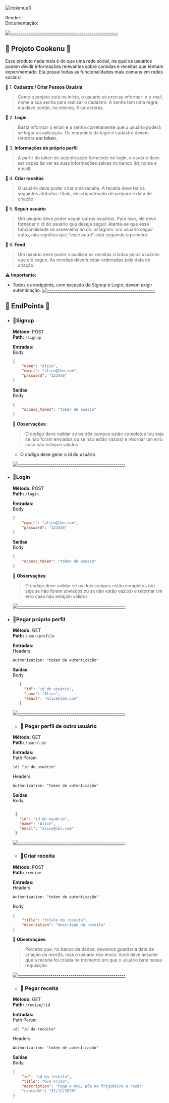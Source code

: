 ![cokenuu3](https://user-images.githubusercontent.com/102332717/220787670-df6c58d1-c8a5-4b35-a5d6-536805a06ef4.png)

Render:
<br/>
Documentação:

  [![-----------------------------------------------------](https://raw.githubusercontent.com/andreasbm/readme/master/assets/lines/colored.png)](#table-of-contents)

## 🧩 Projeto Cookenu 🥄

Esse produto nada mais é do que uma rede social, na qual os usuários podem dividir informações relevantes sobre comidas e receitas que tenham experimentado. Ela possui todas as funcionalidades mais comuns em redes sociais:

🥄 1. **Cadastro / Criar Pessoa Usuária**
    
   > Como o projeto está no início, o usuário só precisa informar: o e-mail, nome a sua senha para realizar o cadastro. A senha tem uma regra: ela deve conter, no mínimo, 6 caracteres. 
    
🥄 2. **Login**
    
   > Basta informar o email e a senha corretamente que o usuário poderá se logar na aplicação. Os endpoints de login e cadastro devem retornar **um** **token.**
    
🥄 3. **Informações do próprio perfil**
    
   > A partir do token de autenticação fornecido no login, o usuário deve ser capaz de ver as suas informações salvas no banco (id, nome e email)
    
🥄 4. **Criar receitas**
    
   > O usuário deve poder criar uma receita. A receita deve ter os seguintes atributos: título, descrição/modo de preparo e data de criação
    
🥄 5. **Seguir usuário**
    
   > Um usuário deve poder seguir outros usuários. Para isso, ele deve fornecer o id do usuário que deseja seguir. Atente-se que essa funcionalidade se assemelha ao do instagram: um usuário seguir outro, não significa que "esse outro" está seguindo o primeiro.
    
🥄 6. **Feed**
    
   > Um usuário deve poder visualizar as receitas criadas pelos usuários que ele segue. As receitas devem estar ordenadas pela data de criação.
   
  
⚠️ **Importante:** 
   - Todos os endpoints, com exceção do Signup e Login, devem exigir autenticação.
   [![-----------------------------------------------------](https://raw.githubusercontent.com/andreasbm/readme/master/assets/lines/colored.png)](#table-of-contents)
   
  ## 🎯 EndPoints 🥄
  
  - ### **🎯Signup**
    
    **Método:** POST
	  <br>
    **Path:** `/signup`
    
    **Entradas:**
    <br>
     Body
    ```json
    {
    	"name": "Alice",
    	"email": "alice@lbn.com",
    	"password": "123456"
    }
    ```
    
    **Saídas**
    <br>
    Body
    
    ```json
    {
    	"access_token": "token de acesso"
    }
    ```
    
    🔎 **Observações**:
    
    > O código deve validar se os três campos estão completos (ou seja se não foram enviados ou se não estão vazios) e retornar um erro caso não estejam válidos
    - O código deve gerar o id do usuário
  
    [![-----------------------------------------------------](https://raw.githubusercontent.com/andreasbm/readme/master/assets/lines/colored.png)](#table-of-contents)
  - ### **🎯Login**
    
    **Método:** POST
    <br>
    **Path:** `/login`
    
    **Entradas:**
    <br>
     Body
    
    ```json
    {
    	"email": "alice@lbn.com",
    	"password": "123456"
    }
    ```
    
    **Saídas**
    <br>
    Body
    
    ```json
    {
    	"access_token": "token de acesso"
    }
    ```
    
    **🔎 Observações**:
    
    > O código deve validar se os dois campos estão completos (ou seja se não foram enviados ou se não estão vazios) e retornar um erro caso não estejam válidos

    [![-----------------------------------------------------](https://raw.githubusercontent.com/andreasbm/readme/master/assets/lines/colored.png)](#table-of-contents)

- ### **🎯Pegar próprio perfil**
    
    **Método:** GET
    <br>
    **Path:** `/user/profile`
    
    **Entradas:**
    <br>
    Headers
    
    ```
    Authorization: "token de autenticação"
    ```
    
    **Saídas**
    <br>
    Body
   
   ```json
      {
	    "id": "id do usuário",
	    "name": "Alice",
	    "email": "alice@lbn.com"
      }
    ```
   [![-----------------------------------------------------](https://raw.githubusercontent.com/andreasbm/readme/master/assets/lines/colored.png)](#table-of-contents)
    - ### **🎯 Pegar perfil de outro usuário**
    
    **Método:** GET
    <br>
    **Path:** `/user/:id`
    
    **Entradas:**
    <br>
    Path Param
    
    ```
    id: "id do usuário"
    ```
    
    Headers
    
    ```
    Authorization: "token de autenticação"
    ```
    
    **Saídas**
    <br>
    Body

     ```json

      {
	    "id": "id do usuário",
	    "name": "Alice",
	    "email": "alice@lbn.com"
      }
    ```
  

   [![-----------------------------------------------------](https://raw.githubusercontent.com/andreasbm/readme/master/assets/lines/colored.png)](#table-of-contents)


   - ### **🎯Criar receita**
    
    **Método:** POST
      <br>
    **Path:** `/recipe`
    
    **Entradas:**
    <br>
    Headers
    
    ```
    Authorization: "token de autenticação"
    ```
    
    Body
    
    ```json
    {
    	"title": "título da receita",
    	"description": "descrição da receita"
    }
    ```
    
    **🔎 Observações**:
    
    > Perceba que, no banco de dados, devemos guardar a data de criação da receita, mas o usuário não envia. Você deve assumir que a receita foi criada no momento em que o usuário bate nessa requisição

  [![-----------------------------------------------------](https://raw.githubusercontent.com/andreasbm/readme/master/assets/lines/colored.png)](#table-of-contents)

    - ### **🎯 Pegar receita**
    
    **Método:** GET
    <br>
    **Path:** `/recipe/:id`
    
    **Entradas:**
    <br>
    Path Param
    
    ```
    id: "id da receita"
    ```
    
    Headers
    
    ```
    Authorization: "token de autenticação"
    ```
    
    **Saídas**
    <br>
    Body
    
    ```json
    {
    	"id": "id da receita",
    	"title": "Ovo Frito",
    	"description": "Pega o ovo, põe na frigideira e reza!"
    	"cratedAt": "31/12/2020"
    }
    ```

